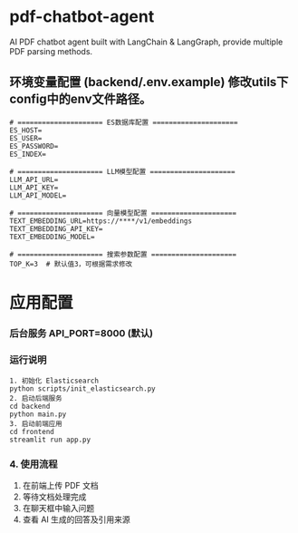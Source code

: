 # pdf-chatbot-agent
AI PDF chatbot agent built with LangChain &amp; LangGraph,  provide multiple PDF parsing methods.
## 环境变量配置 (backend/.env.example)  修改utils下config中的env文件路径。

```shell
# ===================== ES数据库配置 =====================
ES_HOST=
ES_USER=
ES_PASSWORD=
ES_INDEX=

# ===================== LLM模型配置 =====================
LLM_API_URL=
LLM_API_KEY=
LLM_API_MODEL=

# ===================== 向量模型配置 =====================
TEXT_EMBEDDING_URL=https://****/v1/embeddings
TEXT_EMBEDDING_API_KEY=
TEXT_EMBEDDING_MODEL=

# ===================== 搜索参数配置 =====================
TOP_K=3  # 默认值3，可根据需求修改
```



# 应用配置
### 后台服务 API_PORT=8000  (默认)
### 运行说明
```she
1. 初始化 Elasticsearch
python scripts/init_elasticsearch.py
2. 启动后端服务
cd backend
python main.py
3. 启动前端应用
cd frontend
streamlit run app.py

```

### 4. 使用流程
1. 在前端上传 PDF 文档
2. 等待文档处理完成
3. 在聊天框中输入问题
4. 查看 AI 生成的回答及引用来源